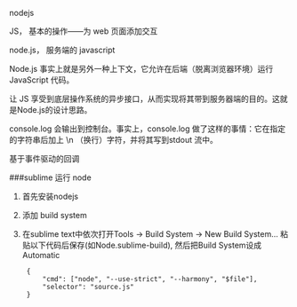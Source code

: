 nodejs

JS， 基本的操作——为 web 页面添加交互


node.js， 服务端的 javascript

Node.js 事实上就是另外一种上下文，它允许在后端（脱离浏览器环境）运行 JavaScript 代码。

让 JS 享受到底层操作系统的异步接口，从而实现将其带到服务器端的目的。这就是Node.js的设计思路。


console.log 会输出到控制台。事实上，console.log 做了这样的事情：它在指定的字符串后加上 \n （换行）字符，并将其写到stdout 流中。
 

基于事件驱动的回调



###sublime 运行 node

1. 首先安装nodejs
2. 添加 build system
3. 在sublime text中依次打开Tools -> Build System -> New Build System... 粘贴以下代码后保存(如Node.sublime-build), 然后把Build System设成Automatic

        {
            "cmd": ["node", "--use-strict", "--harmony", "$file"],
            "selector": "source.js"
        }